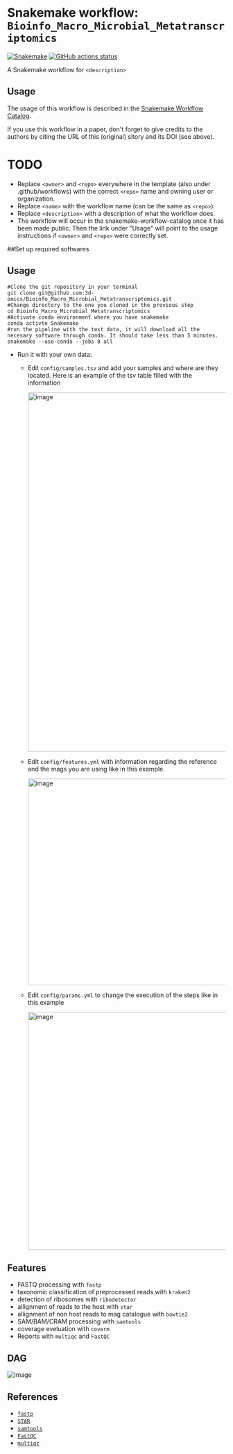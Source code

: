 # Snakemake workflow: `Bioinfo_Macro_Microbial_Metatranscriptomics`

[![Snakemake](https://img.shields.io/badge/snakemake-≥6.3.0-brightgreen.svg)](https://snakemake.github.io)
[![GitHub actions status](https://github.com/<owner>/<repo>/workflows/Tests/badge.svg?branch=main)](https://github.com/<owner>/<repo>/actions?query=branch%3Amain+workflow%3ATests)


A Snakemake workflow for `<description>`


## Usage

The usage of this workflow is described in the [Snakemake Workflow Catalog](https://snakemake.github.io/snakemake-workflow-catalog/?usage=<owner>%2F<repo>).

If you use this workflow in a paper, don't forget to give credits to the authors by citing the URL of this (original) <repo>sitory and its DOI (see above).

# TODO

* Replace `<owner>` and `<repo>` everywhere in the template (also under .github/workflows) with the correct `<repo>` name and owning user or organization.
* Replace `<name>` with the workflow name (can be the same as `<repo>`).
* Replace `<description>` with a description of what the workflow does.
* The workflow will occur in the snakemake-workflow-catalog once it has been made public. Then the link under "Usage" will point to the usage instructions if `<owner>` and `<repo>` were correctly set.

##Set up required softwares

## Usage
  ```
  #Clone the git repository in your terminal
  git clone git@github.com:3d-omics/Bioinfo_Macro_Microbial_Metatranscriptomics.git
  #Change directory to the one you cloned in the previous step
  cd Bioinfo_Macro_Microbial_Metatranscriptomics
  #Activate conda environment where you have snakemake
  conda activte Snakemake
  #run the pipeline with the test data, it will download all the necesary software through conda. It should take less than 5 minutes.
  snakemake --use-conda --jobs 8 all
  ``` 

- Run it with your own data:
  - Edit `config/samples.tsv` and add your samples and where are they located. Here is an example of the tsv table filled with the information
    
    <img width="828" alt="image" src="https://github.com/3d-omics/Bioinfo_Macro_Microbial_Metatranscriptomics/assets/103645443/1afac14d-8bc5-47da-b154-6e0c75f0e255">


  - Edit `config/features.yml` with information regarding the reference and the mags you are
    using like in this example.
    
    <img width="476" alt="image" src="https://github.com/3d-omics/Bioinfo_Macro_Microbial_Metatranscriptomics/assets/103645443/99af1063-9a25-4ef8-adab-1a7af1df4e64">


  - Edit `config/params.yml` to change the execution of the steps like in this example
    
    <img width="548" alt="image" src="https://github.com/3d-omics/Bioinfo_Macro_Microbial_Metatranscriptomics/assets/103645443/33187236-3b46-40ac-997a-2d1b49466c60">


## Features
- FASTQ processing with `fastp`
- taxonomic classification of preprocessed reads with `kraken2`
- detection of ribosomes with `ribodetector`
- allignment of reads to the host with `star`
- allignment of non host reads to mag catalogue with `bowtie2`
- SAM/BAM/CRAM processing with `samtools`
- coverage eveluation with `coverm`
- Reports with `multiqc` and `FastQC`
  
## DAG

![image](https://github.com/3d-omics/Bioinfo_Macro_Microbial_Metatranscriptomics/assets/103645443/59fb81c6-47a8-4307-9056-1eab5f180303)



## References

- [`fastp`](https://github.com/OpenGene/fastp)
- [`STAR`](https://github.com/alexdobin/STAR)
- [`samtools`](https://github.com/samtools/samtools)
- [`FastQC`](https://github.com/s-andrews/FastQC)
- [`multiqc`](https://github.com/ewels/MultiQC)

